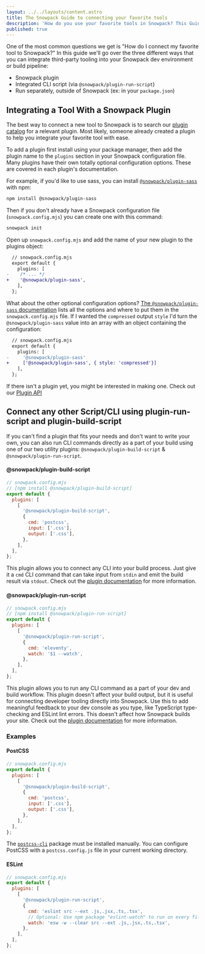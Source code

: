 ```yaml
---
layout: ../../layouts/content.astro
title: The Snowpack Guide to connecting your favorite tools
description: 'How do you use your favorite tools in Snowpack? This Guide will help you get started'
published: true
---
```


One of the most common questions we get is "How do I connect my favorite tool to Snowpack?" In this guide we'll go over the three different ways that you can integrate third-party tooling into your Snowpack dev environment or build pipeline:

- Snowpack plugin
- Integrated CLI script (via `@snowpack/plugin-run-script`)
- Run separately, outside of Snowpack (ex: in your `package.json`)

## Integrating a Tool With a Snowpack Plugin

The best way to connect a new tool to Snowpack is to search our [plugin catalog](/plugins) for a relevant plugin. Most likely, someone already created a plugin to help you integrate your favorite tool with ease.

To add a plugin first install using your package manager, then add the plugin name to the `plugins` section in your Snowpack configuration file. Many plugins have their own totally optional configuration options. These are covered in each plugin's documentation.

For example, if you'd like to use sass, you can install [`@snowpack/plugin-sass`
](https://www.npmjs.com/package/@snowpack/plugin-sass) with npm:

```bash
npm install @snowpack/plugin-sass
```

Then if you don't already have a Snowpack configuration file (`snowpack.config.mjs`) you can create one with this command:

```bash
snowpack init
```

Open up `snowpack.config.mjs` and add the name of your new plugin to the plugins object:

```diff
  // snowpack.config.mjs
  export default {
    plugins: [
-    /* ... */
+    '@snowpack/plugin-sass',
    ],
  };
```

What about the other optional configuration options? [The `@snowpack/plugin-sass` documentation](https://github.com/withastro/snowpack/tree/main/plugins/plugin-sass) lists all the options and where to put them in the `snowpack.config.mjs` file. If I wanted the `compressed` output `style` I'd turn the `@snowpack/plugin-sass` value into an array with an object containing the configuration:

```diff
  // snowpack.config.mjs
  export default {
    plugins: [
-     '@snowpack/plugin-sass'
+     ['@snowpack/plugin-sass', { style: 'compressed'}]
    ],
  };
```

If there isn't a plugin yet, you might be interested in making one. Check out our [Plugin API](/reference/plugins)

## Connect any other Script/CLI using plugin-run-script and plugin-build-script

If you can't find a plugin that fits your needs and don't want to write your own, you can also run CLI commands directly as a part of your build using one of our two utility plugins: `@snowpack/plugin-build-script` & `@snowpack/plugin-run-script`.

#### @snowpack/plugin-build-script

```js
// snowpack.config.mjs
// [npm install @snowpack/plugin-build-script]
export default {
  plugins: [
    [
      '@snowpack/plugin-build-script',
      {
        cmd: 'postcss',
        input: ['.css'],
        output: ['.css'],
      },
    ],
  ],
};
```

This plugin allows you to connect any CLI into your build process. Just give it a `cmd` CLI command that can take input from `stdin` and emit the build result via `stdout`. Check out the [plugin documentation](https://github.com/withastro/snowpack/tree/main/plugins/plugin-build-script) for more information.

#### @snowpack/plugin-run-script

```js
// snowpack.config.mjs
// [npm install @snowpack/plugin-run-script]
export default {
  plugins: [
    [
      '@snowpack/plugin-run-script',
      {
        cmd: 'eleventy',
        watch: '$1 --watch',
      },
    ],
  ],
};
```

This plugin allows you to run any CLI command as a part of your dev and build workflow. This plugin doesn't affect your build output, but it is useful for connecting developer tooling directly into Snowpack. Use this to add meaningful feedback to your dev console as you type, like TypeScript type-checking and ESLint lint errors. This doesn't affect how Snowpack builds your site. Check out the [plugin documentation](https://github.com/withastro/snowpack/tree/main/plugins/plugin-run-script) for more information.

### Examples

#### PostCSS

```js
// snowpack.config.mjs
export default {
  plugins: [
    [
      '@snowpack/plugin-build-script',
      {
        cmd: 'postcss',
        input: ['.css'],
        output: ['.css'],
      },
    ],
  ],
};
```

The [`postcss-cli`](https://github.com/postcss/postcss-cli) package must be installed manually. You can configure PostCSS with a `postcss.config.js` file in your current working directory.

#### ESLint

```js
// snowpack.config.mjs
export default {
  plugins: [
    [
      '@snowpack/plugin-run-script',
      {
        cmd: 'eslint src --ext .js,.jsx,.ts,.tsx',
        // Optional: Use npm package "eslint-watch" to run on every file change
        watch: 'esw -w --clear src --ext .js,.jsx,.ts,.tsx',
      },
    ],
  ],
};
```
